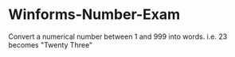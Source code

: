# Winforms-Number-Exam
Convert a numerical number between 1 and 999 into words. i.e. 23 becomes "Twenty Three"
